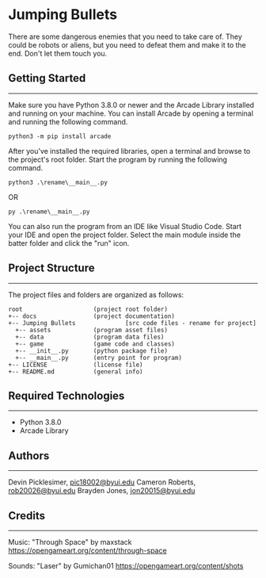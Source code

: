 # Jumping Bullets
There are some dangerous enemies that you need to take care of. They could be robots or aliens,
but you need to defeat them and make it to the end. Don't let them touch you.

## Getting Started
---
Make sure you have Python 3.8.0 or newer and the Arcade Library installed 
and running on your machine. You can install Arcade by opening a terminal 
and running the following command.
```
python3 -m pip install arcade
```
After you've installed the required libraries, open a terminal and browse to the 
project's root folder. Start the program by running the following command.
```
python3 .\rename\__main__.py
```
OR
```
py .\rename\__main__.py
```
You can also run the program from an IDE like Visual Studio Code. Start your IDE 
and open the project folder. Select the main module inside the batter folder and 
click the "run" icon.

## Project Structure
---
The project files and folders are organized as follows:
```
root                    (project root folder)
+-- docs                (project documentation)
+-- Jumping Bullets              [src code files - rename for project]
  +-- assets            (program asset files)
  +-- data              (program data files)
  +-- game              (game code and classes)
  +-- __init__.py       (python package file)
  +-- __main__.py       (entry point for program)
+-- LICENSE             (license file)
+-- README.md           (general info)
```

## Required Technologies
---
* Python 3.8.0
* Arcade Library

## Authors
---
Devin Picklesimer, pic18002@byui.edu 
Cameron Roberts, rob20026@byui.edu 
Brayden Jones, jon20015@byui.edu

## Credits
---
Music: "Through Space" by maxstack https://opengameart.org/content/through-space

Sounds: "Laser" by Gumichan01 https://opengameart.org/content/shots


